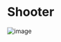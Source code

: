 # Shooter
![image](https://github.com/1LayZex1/Shooter/assets/136071463/ec42cbd2-778e-44ca-bc4f-53e33885df5d)
